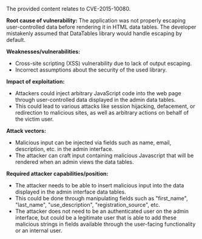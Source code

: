 The provided content relates to CVE-2015-10080.

**Root cause of vulnerability:**
The application was not properly escaping user-controlled data before rendering it in HTML data tables. The developer mistakenly assumed that DataTables library would handle escaping by default.

**Weaknesses/vulnerabilities:**
- Cross-site scripting (XSS) vulnerability due to lack of output escaping.
- Incorrect assumptions about the security of the used library.

**Impact of exploitation:**
- Attackers could inject arbitrary JavaScript code into the web page through user-controlled data displayed in the admin data tables.
- This could lead to various attacks like session hijacking, defacement, or redirection to malicious sites, as well as arbitrary actions on behalf of the victim user.

**Attack vectors:**
- Malicious input can be injected via fields such as name, email, description, etc. in the admin interface.
- The attacker can craft input containing malicious Javascript that will be rendered when an admin views the data tables.

**Required attacker capabilities/position:**
- The attacker needs to be able to insert malicious input into the data displayed in the admin interface data tables.
- This could be done through manipulating fields such as "first_name", "last_name", "use_description", "registration_source", etc.
- The attacker does not need to be an authenticated user on the admin interface, but could be a legitimate user that is able to add these malicious strings in fields available through the user-facing functionality or an internal user.